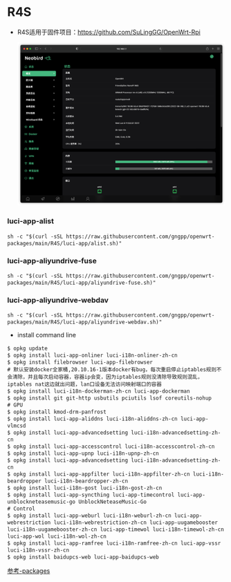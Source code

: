 # R4S

- R4S适用于固件项目：https://github.com/SuLingGG/OpenWrt-Rpi

  ![image-20220608110441062](./R4S/img/image-20220608110441062.png)

### luci-app-alist
```shell
sh -c "$(curl -sSL https://raw.githubusercontent.com/gngpp/openwrt-packages/main/R4S/luci-app/alist.sh)"
```

### luci-app-aliyundrive-fuse
```shell
sh -c "$(curl -sSL https://raw.githubusercontent.com/gngpp/openwrt-packages/main/R4S/luci-app/aliyundrive-fuse.sh)"
```

### luci-app-aliyundrive-webdav
```shell
sh -c "$(curl -sSL https://raw.githubusercontent.com/gngpp/openwrt-packages/main/R4S/luci-app/aliyundrive-webdav.sh)"
```

- install command line

```shell
$ opkg update
$ opkg install luci-app-onliner luci-i18n-onliner-zh-cn
$ opkg install filebrowser luci-app-filebrowser
# 默认安装docker全家桶,20.10.16-1版本docker有bug，每次重启停止iptables规则不会清除，并且每次启动容器，容器ip会变，因为iptables规则没清除导致规则混乱，iptables nat这边就出问题，lan口设备无法访问映射端口的容器
$ opkg install luci-i18n-dockerman-zh-cn luci-app-dockerman
$ opkg install git git-http usbutils pciutils lsof coreutils-nohup
# GPU
$ opkg install kmod-drm-panfrost
$ opkg install luci-app-aliddns luci-i18n-aliddns-zh-cn luci-app-vlmcsd
$ opkg install luci-app-advancedsetting luci-i18n-advancedsetting-zh-cn
$ opkg install luci-app-accesscontrol luci-i18n-accesscontrol-zh-cn
$ opkg install luci-app-upnp luci-i18n-upnp-zh-cn
$ opkg install luci-app-advancedsetting luci-i18n-advancedsetting-zh-cn
$ opkg install luci-app-appfilter luci-i18n-appfilter-zh-cn luci-i18n-beardropper luci-i18n-beardropper-zh-cn
$ opkg install luci-i18n-gost luci-i18n-gost-zh-cn
$ opkg install luci-app-syncthing luci-app-timecontrol luci-app-unblockneteasemusic-go UnblockNeteaseMusic-Go
# Control
$ opkg install luci-app-weburl luci-i18n-weburl-zh-cn luci-app-webrestriction luci-i18n-webrestriction-zh-cn luci-app-uugamebooster luci-i18n-uugamebooster-zh-cn luci-app-timewol luci-i18n-timewol-zh-cn luci-app-wol luci-i18n-wol-zh-cn
$ opkg install luci-app-ramfree	luci-i18n-ramfree-zh-cn luci-app-vssr luci-i18n-vssr-zh-cn
$ opkg install baidupcs-web luci-app-baidupcs-web
```
[参考-packages](https://doc.openwrt.cc/1-General/7-Packages/)
